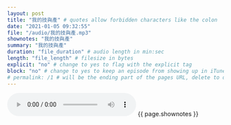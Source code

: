 ```yaml
---
layout: post
title: "我的技與產" # quotes allow forbidden characters like the colon
date: "2021-01-05 09:32:55"
file: "/audio/我的技與產.mp3"
shownotes: "我的技與產"
summary: "我的技與產"
duration: "file_duration" # audio length in min:sec
length: "file_length" # filesize in bytes
explicit: "no" # change to yes to flag with the explicit tag
block: "no" # change to yes to keep an episode from showing up in iTunes
# permalink: /1 # will be the ending part of the pages URL, delete to default to the title
---
```


<audio controls>
<source src="{{site.url}}{{site.baseurl}}{{ page.file }}" type="audio/x-mp3">
Your browser does not support the audio element.
</audio>
{{ page.shownotes }}
